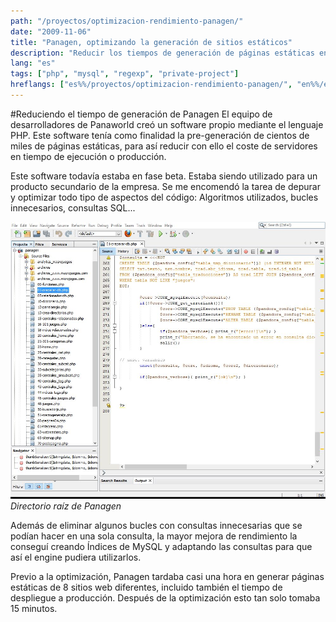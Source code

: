 ```yaml
---
path: "/proyectos/optimizacion-rendimiento-panagen/"
date: "2009-11-06"
title: "Panagen, optimizando la generación de sitios estáticos"
description: "Reducir los tiempos de generación de páginas estáticas en el software propiedad de Panaworld, Panagen."
lang: "es"
tags: ["php", "mysql", "regexp", "private-project"]
hreflangs: ["es%%/proyectos/optimizacion-rendimiento-panagen/", "en%%/en/projects/improving-panagen-performance/"]
---
```

#Reduciendo el tiempo de generación de Panagen
El equipo de desarrolladores de Panaworld creó un software propio mediante el lenguaje PHP. Este software tenía como finalidad la pre-generación de cientos de miles de páginas estáticas, para así reducir con ello el coste de servidores en tiempo de ejecución o producción.

Este software todavía estaba en fase beta. Estaba siendo utilizado para un producto secundario de la empresa. Se me encomendó la tarea de depurar y optimizar todo tipo de aspectos del código: Algoritmos utilizados, bucles innecesarios, consultas SQL...

![Panagen, directorio raíz](panagen-root-folder.jpg)
*Directorio raíz de Panagen*

Además de eliminar algunos bucles con consultas innecesarias que se podían hacer en una sola consulta, la mayor mejora de rendimiento la conseguí creando Índices de MySQL y adaptando las consultas para que así el engine pudiera utilizarlos.

Previo a la optimización, Panagen tardaba casi una hora en generar páginas estáticas de 8 sitios web diferentes, incluido también el tiempo de despliegue a producción. Después de la optimización esto tan solo tomaba 15 minutos.